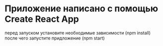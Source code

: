 # Приложение написано с помощью Create React App

перед запуском установите необходимые зависимости (npm install)
после чего запустите придложение (npm start)